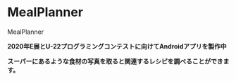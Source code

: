 # MealPlanner
MealPlanner

**2020年E展とU-22プログラミングコンテストに向けてAndroidアプリを製作中**

**スーパーにあるような食材の写真を取ると関連するレシピを調べることができます。**


